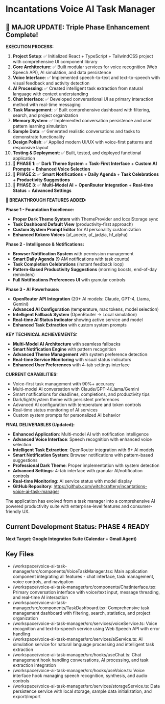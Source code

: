 # Incantations Voice AI Task Manager

## 🚀 **MAJOR UPDATE: Triple Phase Enhancement Complete!**

**EXECUTION PROCESS:**
1. **Project Setup**: ✅ Initialized React + TypeScript + TailwindCSS project with comprehensive UI component library
2. **Core Architecture**: ✅ Built modular services for voice recognition (Web Speech API), AI simulation, and data persistence
3. **Voice Interface**: ✅ Implemented speech-to-text and text-to-speech with visual feedback and activity detection
4. **AI Processing**: ✅ Created intelligent task extraction from natural language with context understanding
5. **Chat Interface**: ✅ Developed conversational UI as primary interaction method with real-time messaging
6. **Task Management**: ✅ Built comprehensive dashboard with filtering, search, and project organization
7. **Memory System**: ✅ Implemented conversation persistence and user pattern learning simulation
8. **Sample Data**: ✅ Generated realistic conversations and tasks to demonstrate functionality
9. **Design Polish**: ✅ Applied modern UI/UX with voice-first patterns and responsive layout
10. **Testing & Deployment**: ✅ Built, tested, and deployed functional application
11. **🎯 PHASE 1**: ✅ **Dark Theme System** + **Task-First Interface** + **Custom AI Prompts** + **Enhanced Voice Selection**
12. **🔔 PHASE 2**: ✅ **Smart Notifications** + **Daily Agenda** + **Task Celebrations** + **Productivity Suggestions**  
13. **🧠 PHASE 3**: ✅ **Multi-Model AI** + **OpenRouter Integration** + **Real-time Status** + **Advanced Settings**

**🎉 BREAKTHROUGH FEATURES ADDED:**

**Phase 1 - Foundation Excellence:**
- **Proper Dark Theme System** with ThemeProvider and localStorage sync
- **Task Dashboard Default View** (productivity-first approach)
- **Custom System Prompt Editor** for AI personality customization
- **Enhanced Kokoro Voices** (af_aoede, af_jadzia, hf_alpha)

**Phase 2 - Intelligence & Notifications:**
- **Browser Notification System** with permission management
- **Smart Daily Agenda** (9 AM notifications with task counts)
- **Task Completion Celebrations** (instant feedback loop)
- **Pattern-Based Productivity Suggestions** (morning boosts, end-of-day reminders)
- **Full Notifications Preferences UI** with granular controls

**Phase 3 - AI Powerhouse:**
- **OpenRouter API Integration** (20+ AI models: Claude, GPT-4, Llama, Gemini)
- **Advanced AI Configuration** (temperature, max tokens, model selection)
- **Intelligent Fallback System** (OpenRouter → Local simulation)
- **Real-time AI Status Indicator** showing active service and model
- **Enhanced Task Extraction** with custom system prompts

**KEY TECHNICAL ACHIEVEMENTS:**
- **Multi-Model AI Architecture** with seamless fallbacks
- **Smart Notification Engine** with pattern recognition  
- **Advanced Theme Management** with system preference detection
- **Real-time Service Monitoring** with visual status indicators
- **Enhanced User Preferences** with 4-tab settings interface

**CURRENT CAPABILITIES:**
- Voice-first task management with 90%+ accuracy
- Multi-model AI conversation with Claude/GPT-4/Llama/Gemini
- Smart notifications for deadlines, completions, and productivity tips
- Dark/light/system theme with persistent preferences
- Advanced AI configuration with temperature and token controls
- Real-time status monitoring of AI services
- Custom system prompts for personalized AI behavior

**FINAL DELIVERABLES (Updated):**
- **Enhanced Application**: Multi-model AI with notification intelligence
- **Advanced Voice Interface**: Speech recognition with enhanced voice selection
- **Intelligent Task Extraction**: OpenRouter integration with 6+ AI models
- **Smart Notification System**: Browser notifications with pattern-based suggestions
- **Professional Dark Theme**: Proper implementation with system detection
- **Advanced Settings**: 4-tab interface with granular AI/notification controls
- **Real-time Monitoring**: AI service status with model display
- **GitHub Repository**: https://github.com/witchcraftery/incantations-voice-ai-task-manager

The application has evolved from a task manager into a comprehensive AI-powered productivity suite with enterprise-level features and consumer-friendly UX.

## Current Development Status: **PHASE 4 READY** 
**Next Target: Google Integration Suite (Calendar + Gmail Agent)**

## Key Files

- /workspace/voice-ai-task-manager/src/components/VoiceTaskManager.tsx: Main application component integrating all features - chat interface, task management, voice controls, and navigation
- /workspace/voice-ai-task-manager/src/components/ChatInterface.tsx: Primary conversation interface with voice/text input, message threading, and real-time AI interaction
- /workspace/voice-ai-task-manager/src/components/TaskDashboard.tsx: Comprehensive task management dashboard with filtering, search, statistics, and project organization
- /workspace/voice-ai-task-manager/src/services/voiceService.ts: Voice recognition and text-to-speech service using Web Speech API with error handling
- /workspace/voice-ai-task-manager/src/services/aiService.ts: AI simulation service for natural language processing and intelligent task extraction
- /workspace/voice-ai-task-manager/src/hooks/useChat.ts: Chat management hook handling conversations, AI processing, and task extraction integration
- /workspace/voice-ai-task-manager/src/hooks/useVoice.ts: Voice interface hook managing speech recognition, synthesis, and audio controls
- /workspace/voice-ai-task-manager/src/services/storageService.ts: Data persistence service with local storage, sample data initialization, and export/import
